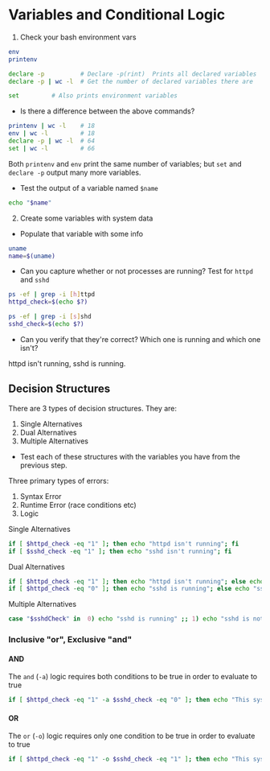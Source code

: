 
# Variables and Conditional Logic

1. Check your bash environment vars
```bash
env
printenv

declare -p          # Declare -p(rint)  Prints all declared variables
declare -p | wc -l  # Get the number of declared variables there are

set         # Also prints environment variables
```

* Is there a difference between the above commands?
```bash
printenv | wc -l    # 18
env | wc -l         # 18
declare -p | wc -l  # 64
set | wc -l         # 66
```

Both `printenv` and `env` print the same number of variables; but
`set` and `declare -p` output many more variables.  

* Test the output of a variable named `$name`

```bash
echo "$name"
```





2. Create some variables with system data

* Populate that variable with some info
```bash
uname
name=$(uname)
```

* Can you capture whether or not processes are running? Test for `httpd` and `sshd`

```bash
ps -ef | grep -i [h]ttpd
httpd_check=$(echo $?)

ps -ef | grep -i [s]shd
sshd_check=$(echo $?)
```

* Can you verify that they're correct? Which one is running and which one isn't?

httpd isn't running, sshd is running.


## Decision Structures

There are 3 types of decision structures. They are:
1. Single Alternatives
2. Dual Alternatives
3. Multiple Alternatives

* Test each of these structures with the variables you 
  have from the previous step.


Three primary types of errors:
1. Syntax Error
1. Runtime Error (race conditions etc)
1. Logic



Single Alternatives
```bash
if [ $httpd_check -eq "1" ]; then echo "httpd isn't running"; fi
if [ $sshd_check -eq "1" ]; then echo "sshd isn't running"; fi
```

Dual Alternatives
```bash
if [ $httpd_check -eq "1" ]; then echo "httpd isn't running"; else echo "httpd is running"; fi
if [ $httpd_check -eq "0" ]; then echo "sshd is running"; else echo "sshd isn't running"; fi
```

Multiple Alternatives
```bash
case "$sshdCheck" in  0) echo "sshd is running" ;; 1) echo "sshd is not running" ;; **) echo "something is really wrong" ;; esac
```


### Inclusive "or", Exclusive "and"

#### AND
The `and` (`-a`) logic requires both conditions to be true in order to evaluate to true

```bash
if [ $httpd_check -eq "1" -a $sshd_check -eq "0" ]; then echo "This system is good"; fi
```

#### OR
The `or` (`-o`) logic requires only one condition to be true in order to evaluate to true
```bash
if [ $httpd_check -eq "1" -o $sshd_check -eq "1" ]; then echo "This system is good"; fi
```

